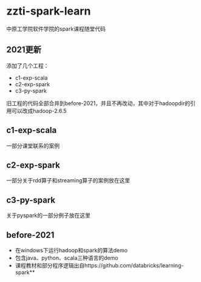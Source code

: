 # zzti-spark-learn
中原工学院软件学院的spark课程随堂代码

## 2021更新
添加了几个工程：
- c1-exp-scala
- c2-exp-spark
- c3-py-spark

旧工程的代码全部合并到before-2021，并且不再改动，其中对于hadoopdir的引用可以改成hadoop-2.6.5

## c1-exp-scala

一部分课堂联系的案例

## c2-exp-spark

一部分关于rdd算子和streaming算子的案例放在这里

## c3-py-spark

关于pyspark的一部分例子放在这里

## before-2021
- 在windows下运行hadoop和spark的算法demo
- 包含java、python、scala三种语言的demo
- 课程教材和部分程序逻辑出自https://github.com/databricks/learning-spark**

